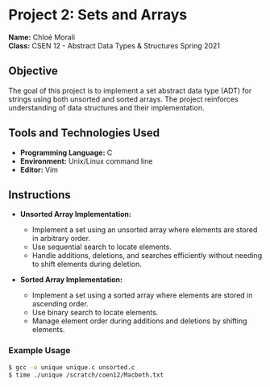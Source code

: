 # Project 2: Sets and Arrays

**Name:** Chloé Morali  
**Class:** CSEN 12 - Abstract Data Types & Structures Spring 2021  

## Objective
The goal of this project is to implement a set abstract data type (ADT) for strings using both unsorted and sorted arrays. The project reinforces understanding of data structures and their implementation.

## Tools and Technologies Used
- **Programming Language:** C
- **Environment:** Unix/Linux command line
- **Editor:** Vim

## Instructions
- **Unsorted Array Implementation:** 
  - Implement a set using an unsorted array where elements are stored in arbitrary order.
  - Use sequential search to locate elements.
  - Handle additions, deletions, and searches efficiently without needing to shift elements during deletion.

- **Sorted Array Implementation:** 
  - Implement a set using a sorted array where elements are stored in ascending order.
  - Use binary search to locate elements.
  - Manage element order during additions and deletions by shifting elements.

### Example Usage
```bash
$ gcc -o unique unique.c unsorted.c
$ time ./unique /scratch/coen12/Macbeth.txt

